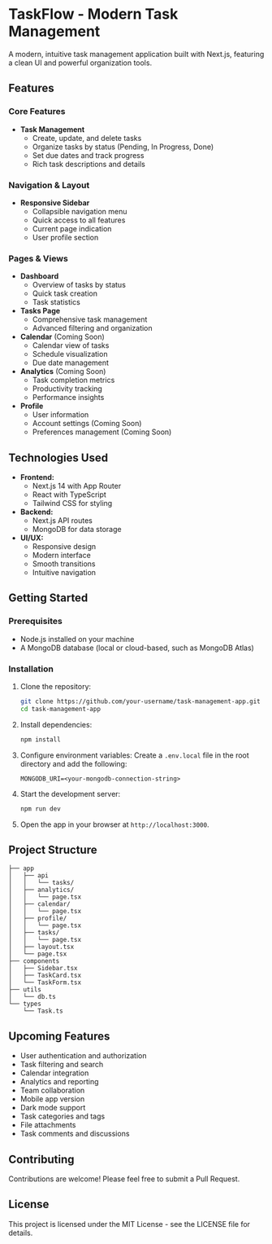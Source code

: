 # TaskFlow - Modern Task Management

A modern, intuitive task management application built with Next.js, featuring a clean UI and powerful organization tools.

## Features

### Core Features
- **Task Management**
  - Create, update, and delete tasks
  - Organize tasks by status (Pending, In Progress, Done)
  - Set due dates and track progress
  - Rich task descriptions and details

### Navigation & Layout
- **Responsive Sidebar**
  - Collapsible navigation menu
  - Quick access to all features
  - Current page indication
  - User profile section

### Pages & Views
- **Dashboard**
  - Overview of tasks by status
  - Quick task creation
  - Task statistics
- **Tasks Page**
  - Comprehensive task management
  - Advanced filtering and organization
- **Calendar** (Coming Soon)
  - Calendar view of tasks
  - Schedule visualization
  - Due date management
- **Analytics** (Coming Soon)
  - Task completion metrics
  - Productivity tracking
  - Performance insights
- **Profile**
  - User information
  - Account settings (Coming Soon)
  - Preferences management (Coming Soon)

## Technologies Used

- **Frontend:** 
  - Next.js 14 with App Router
  - React with TypeScript
  - Tailwind CSS for styling
- **Backend:** 
  - Next.js API routes
  - MongoDB for data storage
- **UI/UX:**
  - Responsive design
  - Modern interface
  - Smooth transitions
  - Intuitive navigation

## Getting Started

### Prerequisites

- Node.js installed on your machine
- A MongoDB database (local or cloud-based, such as MongoDB Atlas)

### Installation

1. Clone the repository:
   ```bash
   git clone https://github.com/your-username/task-management-app.git
   cd task-management-app
   ```

2. Install dependencies:
   ```bash
   npm install
   ```

3. Configure environment variables:
   Create a `.env.local` file in the root directory and add the following:
   ```env
   MONGODB_URI=<your-mongodb-connection-string>
   ```

4. Start the development server:
   ```bash
   npm run dev
   ```

5. Open the app in your browser at `http://localhost:3000`.

## Project Structure

```plaintext
├── app
│   ├── api
│   │   └── tasks/
│   ├── analytics/
│   │   └── page.tsx
│   ├── calendar/
│   │   └── page.tsx
│   ├── profile/
│   │   └── page.tsx
│   ├── tasks/
│   │   └── page.tsx
│   ├── layout.tsx
│   └── page.tsx
├── components
│   ├── Sidebar.tsx
│   ├── TaskCard.tsx
│   └── TaskForm.tsx
├── utils
│   └── db.ts
└── types
    └── Task.ts
```

## Upcoming Features

- User authentication and authorization
- Task filtering and search
- Calendar integration
- Analytics and reporting
- Team collaboration
- Mobile app version
- Dark mode support
- Task categories and tags
- File attachments
- Task comments and discussions

## Contributing

Contributions are welcome! Please feel free to submit a Pull Request.

## License

This project is licensed under the MIT License - see the LICENSE file for details.

